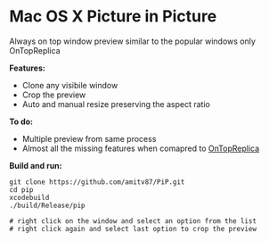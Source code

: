 # Mac OS X Picture in Picture

Always on top window preview similar to the popular windows only OnTopReplica

**Features:**
* Clone any visibile window
* Crop the preview
* Auto and manual resize preserving the aspect ratio

**To do:**
* Multiple preview from same process
* Almost all the missing features when comapred to [OnTopReplica](https://github.com/LorenzCK/OnTopReplica)

**Build and run:**
~~~
git clone https://github.com/amitv87/PiP.git
cd pip
xcodebuild
./build/Release/pip

# right click on the window and select an option from the list
# right click again and select last option to crop the preview
~~~
